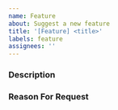 ```yaml
---
name: Feature
about: Suggest a new feature
title: '[Feature] <title>'
labels: feature
assignees: ''
---
```


<!--
Note: Please search to see if an issue already exists for the feature you request.
-->

### Description
<!--
Should include:
1. What is the feature
2. Use case
2. How should it work for the user
3. Suggestions for implementation [Not required]
-->

### Reason For Request
<!--
Explanation for the request and how it will improve the system/user experience
-->